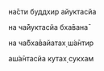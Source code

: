 на̄сти буддхир айуктасйа

на ча̄йуктасйа бха̄вана̄

на ча̄бха̄вайатах̣ ш́а̄нтир

аш́а̄нтасйа кутах̣ сукхам